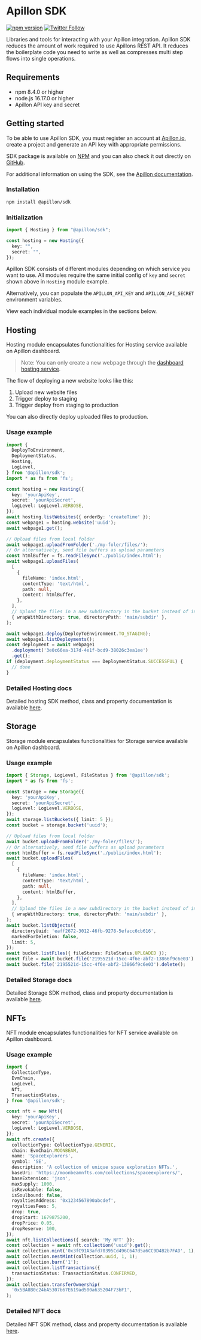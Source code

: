 # Apillon SDK

[![npm version](https://badge.fury.io/js/@apillon%2Fsdk.svg)](https://badge.fury.io/js/@apillon%2Fsdk)
[![Twitter Follow](https://img.shields.io/twitter/follow/Apillon?style=social)](https://twitter.com/intent/follow?screen_name=Apillon)

Libraries and tools for interacting with your Apillon integration.
Apillon SDK reduces the amount of work required to use Apillons REST API. It reduces the boilerplate code you need to write
as well as compresses multi step flows into single operations.

## Requirements

- npm 8.4.0 or higher
- node.js 16.17.0 or higher
- Apillon API key and secret

## Getting started

To be able to use Apillon SDK, you must register an account at [Apillon.io](https://app.apillon.io), create a project and generate an API key with appropriate permissions.

SDK package is available on [NPM](https://www.npmjs.com/package/@apillon/sdk) and you can also check it out directly on [GitHub](https://github.com/Apillon/sdk).

For additional information on using the SDK, see the [Apillon documentation](https://wiki.apillon.io).

### Installation

```sh
npm install @apillon/sdk
```

### Initialization

```ts
import { Hosting } from "@apillon/sdk";

const hosting = new Hosting({
  key: "",
  secret: "",
});
```

Apillon SDK consists of different modules depending on which service you want to use. All modules require the same initial config of `key` and `secret` shown above in `Hosting` module example.

Alternatively, you can populate the `APILLON_API_KEY` and `APILLON_API_SECRET` environment variables.

View each individual module examples in the sections below.


## Hosting

Hosting module encapsulates functionalities for Hosting service available on Apillon dashboard.

> Note: You can only create a new webpage through the [dashboard hosting service](https://app.apillon.io/dashboard/service/hosting).

The flow of deploying a new website looks like this:

1. Upload new website files
2. Trigger deploy to staging
3. Trigger deploy from staging to production

You can also directly deploy uploaded files to production.

### Usage example

```ts
import {
  DeployToEnvironment,
  DeploymentStatus,
  Hosting,
  LogLevel,
} from '@apillon/sdk';
import * as fs from 'fs';

const hosting = new Hosting({
  key: 'yourApiKey',
  secret: 'yourApiSecret',
  logLevel: LogLevel.VERBOSE,
});
await hosting.listWebsites({ orderBy: 'createTime' });
const webpage1 = hosting.website('uuid');
await webpage1.get();

// Upload files from local folder
await webpage1.uploadFromFolder('./my-foler/files/');
// Or alternatively, send file buffers as upload parameters
const htmlBuffer = fs.readFileSync('./public/index.html');
await webpage1.uploadFiles(
  [
    {
      fileName: 'index.html',
      contentType: 'text/html',
      path: null,
      content: htmlBuffer,
    },
  ],
  // Upload the files in a new subdirectory in the bucket instead of in the root of the bucket
  { wrapWithDirectory: true, directoryPath: 'main/subdir' },
);

await webpage1.deploy(DeployToEnvironment.TO_STAGING);
await webpage1.listDeployments();
const deployment = await webpage1
  .deployment('3e0c66ea-317d-4e1f-bcd9-38026c3ea1ee')
  .get();
if (deployment.deploymentStatus === DeploymentStatus.SUCCESSFUL) {
  // done
}
```

### Detailed Hosting docs

Detailed hosting SDK method, class and property documentation is available [here](https://sdk-docs.apillon.io/classes/Hosting.html).

## Storage

Storage module encapsulates functionalities for Storage service available on Apillon dashboard.

### Usage example

```ts
import { Storage, LogLevel, FileStatus } from '@apillon/sdk';
import * as fs from 'fs';

const storage = new Storage({
  key: 'yourApiKey',
  secret: 'yourApiSecret',
  logLevel: LogLevel.VERBOSE,
});
await storage.listBuckets({ limit: 5 });
const bucket = storage.bucket('uuid');

// Upload files from local folder
await bucket.uploadFromFolder('./my-foler/files/');
// Or alternatively, send file buffers as upload parameters
const htmlBuffer = fs.readFileSync('./public/index.html');
await bucket.uploadFiles(
  [
    {
      fileName: 'index.html',
      contentType: 'text/html',
      path: null,
      content: htmlBuffer,
    },
  ],
  // Upload the files in a new subdirectory in the bucket instead of in the root of the bucket
  { wrapWithDirectory: true, directoryPath: 'main/subdir' },
);
await bucket.listObjects({
  directoryUuid: 'eaff2672-3012-46fb-9278-5efacc6cb616',
  markedForDeletion: false,
  limit: 5,
});
await bucket.listFiles({ fileStatus: FileStatus.UPLOADED });
const file = await bucket.file('2195521d-15cc-4f6e-abf2-13866f9c6e03').get();
await bucket.file('2195521d-15cc-4f6e-abf2-13866f9c6e03').delete();
```

### Detailed Storage docs

Detailed Storage SDK method, class and property documentation is available [here](https://sdk-docs.apillon.io/classes/Storage.html).

## NFTs

NFT module encapsulates functionalities for NFT service available on Apillon dashboard.

### Usage example

```ts
import {
  CollectionType,
  EvmChain,
  LogLevel,
  Nft,
  TransactionStatus,
} from '@apillon/sdk';

const nft = new Nft({
  key: 'yourApiKey',
  secret: 'yourApiSecret',
  logLevel: LogLevel.VERBOSE,
});
await nft.create({
  collectionType: CollectionType.GENERIC,
  chain: EvmChain.MOONBEAM,
  name: 'SpaceExplorers',
  symbol: 'SE',
  description: 'A collection of unique space exploration NFTs.',
  baseUri: 'https://moonbeamnfts.com/collections/spaceexplorers/',
  baseExtension: 'json',
  maxSupply: 1000,
  isRevokable: false,
  isSoulbound: false,
  royaltiesAddress: '0x1234567890abcdef',
  royaltiesFees: 5,
  drop: true,
  dropStart: 1679875200,
  dropPrice: 0.05,
  dropReserve: 100,
});
await nft.listCollections({ search: 'My NFT' });
const collection = await nft.collection('uuid').get();
await collection.mint('0x3fC91A3afd70395Cd496C647d5a6CC9D4B2b7FAD', 1);
await collection.nestMint(collection.uuid, 1, 1);
await collection.burn('1');
await collection.listTransactions({
  transactionStatus: TransactionStatus.CONFIRMED,
});
await collection.transferOwnership(
  '0x5BA8B0c24bA5307b67E619ad500a635204F73bF1',
);
```

### Detailed NFT docs

Detailed NFT SDK method, class and property documentation is available [here](https://sdk-docs.apillon.io/classes/Nft.html).